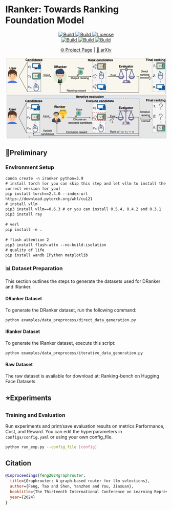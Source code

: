 # IRanker: Towards Ranking Foundation Model

<p align="center">
    <a href="https://ulab-uiuc.github.io/GraphRouter/">
        <img alt="Build" src="https://img.shields.io/badge/Project-Page-blue">
    </a>
    <a href="http://arxiv.org/abs/2410.03834">
        <img alt="Build" src="https://img.shields.io/badge/arXiv-2410.11001-red?logo=arxiv">
    </a>
    <!-- <a href="xxx">
        <img alt="Build" src="https://img.shields.io/badge/Twitter-black?logo=X">
    </a> -->
    <a href="https://github.com/ulab-uiuc/GraphRouter/blob/master/LICENSE">
        <img alt="License" src="https://img.shields.io/badge/LICENSE-MIT-green">
    </a>
    <br>
    <a href="https://github.com/ulab-uiuc/GraphRouter">
        <img alt="Build" src="https://img.shields.io/github/stars/ulab-uiuc/GraphRouter">
    </a>
    <a href="https://github.com/ulab-uiuc/GraphRouter">
        <img alt="Build" src="https://img.shields.io/github/forks/ulab-uiuc/GraphRouter">
    </a>
    <a href="https://github.com/ulab-uiuc/GraphRouter">
        <img alt="Build" src="https://img.shields.io/github/issues/ulab-uiuc/GraphRouter">
    </a>
</p>


<p align="center">
    <a href="https://ulab-uiuc.github.io/GraphRouter/">🌐 Project Page</a> |
    <a href="http://arxiv.org/abs/2410.03834">📜 arXiv</a>
    <!-- <a href="xxx">📮 Twitter Post</a> -->
<p>


<!-- ![Method](./figures/model.png) -->

<div align="center">
  <img src="./figures/model.png" width="700" alt="GoR">
</div>


## 📌Preliminary


### Environment Setup

```shell
conda create -n iranker python=3.9
# install torch [or you can skip this step and let vllm to install the correct version for you]
pip install torch==2.4.0 --index-url https://download.pytorch.org/whl/cu121
# install vllm
pip3 install vllm==0.6.3 # or you can install 0.5.4, 0.4.2 and 0.3.1
pip3 install ray

# verl
pip install -e .

# flash attention 2
pip3 install flash-attn --no-build-isolation
# quality of life
pip install wandb IPython matplotlib

```
### 📊 Dataset Preparation

This section outlines the steps to generate the datasets used for DRanker and IRanker.

#### DRanker Dataset

To generate the DRanker dataset, run the following command:

```bash
python examples/data_preprocess/direct_data_generation.py
```

#### IRanker Dataset
To generate the IRanker dataset, execute this script:
```bash
python examples/data_preprocess/iterative_data_generation.py
```

#### Raw Dataset
The raw dataset is available for download at:
Ranking-bench on Hugging Face Datasets

## ⭐Experiments


### Training and Evaluation

Run experiments and print/save evaluation results on metrics Performance, Cost, and Reward. You can edit the hyperparameters in `configs/config.yaml` or using your own config_file.


```bash
python run_exp.py --config_file [config]
```




## Citation

```bibtex
@inproceedings{feng2024graphrouter,
  title={Graphrouter: A graph-based router for llm selections},
  author={Feng, Tao and Shen, Yanzhen and You, Jiaxuan},
  booktitle={The Thirteenth International Conference on Learning Representations},
  year={2024}
}
```


<!-- <picture>
<source media="(prefers-color-scheme: dark)" srcset="https://api.star-history.com/svg?repos=ulab-uiuc%2FGraphEval&theme=dark&type=Date">
<img width="100%" src="https://api.star-history.com/svg?repos=ulab-uiuc%2FGraphEval&type=Date">
</picture> -->

